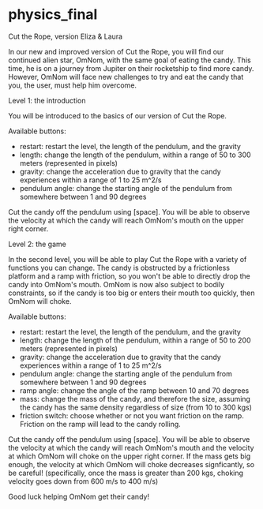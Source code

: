 # physics_final

Cut the Rope, version Eliza & Laura

In our new and improved version of Cut the Rope, you will find our continued alien star, OmNom, with the same goal of eating the candy. This time, he is on a journey from Jupiter on their rocketship to find more candy. However, OmNom will face new challenges to try and eat the candy that you, the user, must help him overcome. 



Level 1: the introduction

You will be introduced to the basics of our version of Cut the Rope. 

Available buttons: 
 - restart: restart the level, the length of the pendulum, and the gravity
 - length: change the length of the pendulum, within a range of 50 to 300 meters (represented in pixels)
 - gravity: change the acceleration due to gravity that the candy experiences within a range of 1 to 25 m^2/s
 - pendulum angle: change the starting angle of the pendulum from somewhere between 1 and 90 degrees


Cut the candy off the pendulum using [space]. You will be able to observe the velocity at which the candy will reach OmNom's mouth on the upper right corner. 


Level 2: the game

In the second level, you will be able to play Cut the Rope with a variety of functions you can change. The candy is obstructed by a frictionless platform and a ramp with friction, so you won't be able to directly drop the candy into OmNom's mouth. OmNom is now also subject to bodily constraints, so if the candy is too big or enters their mouth too quickly, then OmNom will choke. 

Available buttons: 
 - restart: restart the level, the length of the pendulum, and the gravity
 - length: change the length of the pendulum, within a range of 50 to 200 meters (represented in pixels)
 - gravity: change the acceleration due to gravity that the candy experiences within a range of 1 to 25 m^2/s
 - pendulum angle: change the starting angle of the pendulum from somewhere between 1 and 90 degrees
 - ramp angle: change the angle of the ramp between 10 and 70 degrees
 - mass: change the mass of the candy, and therefore the size, assuming the candy has the same density regardless of size (from 10 to 300 kgs)
 - friction switch: choose whether or not you want friction on the ramp. Friction on the ramp will lead to the candy rolling. 


Cut the candy off the pendulum using [space]. You will be able to observe the velocity at which the candy will reach OmNom's mouth and the velocity at which OmNom will choke on the upper right corner. If the mass gets big enough, the velocity at which OmNom will choke decreases signficantly, so be careful! (specifically, once the mass is greater than 200 kgs, choking velocity goes down from 600 m/s to 400 m/s)


Good luck helping OmNom get their candy!
